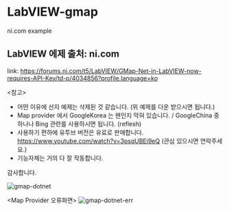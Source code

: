 # LabVIEW-gmap
 ni.com example

## LabVIEW 에제 출처: ni.com
link: https://forums.ni.com/t5/LabVIEW/GMap-Net-in-LabVIEW-now-requires-API-Key/td-p/4034856?profile.language=ko

<참고>
- 어떤 이유에 선지 예제는 삭제된 것 같습니다. (위 예제를 다운 받으시면 됩니다.)
- Map provider 에서 GoogleKorea 는 왠인지 막혀 있습니다. / GoogleChina 중하나나 Bing 관련를 사용하시면 됩니다. (reflesh)
- 사용하기 편하에 유투브 버전은 유료로 판매합니다. https://www.youtube.com/watch?v=3psqUBEi9eQ (관심 있으시면 연락주세요.)
- 기능자체는 거의 다 잘 작동합니다.

감사합니다.

![gmap-dotnet](https://user-images.githubusercontent.com/32663016/125450761-74a7d7e3-6a47-40b2-9ed4-69ce9eb72393.png)

<Map Provider 오류화면>
![gmap-dotnet-err](https://user-images.githubusercontent.com/32663016/125451052-c41e8d03-b762-42a2-b14e-c54311a9b69e.png)
